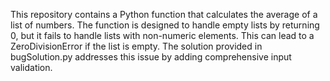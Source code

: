 This repository contains a Python function that calculates the average of a list of numbers. The function is designed to handle empty lists by returning 0, but it fails to handle lists with non-numeric elements. This can lead to a ZeroDivisionError if the list is empty. The solution provided in bugSolution.py addresses this issue by adding comprehensive input validation.